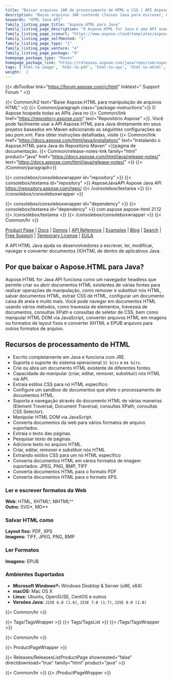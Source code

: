 ```yaml
---
title: "Baixar arquivos JAR de processamento de HTML e CSS | API Aspose.HTML"
description: "Baixe arquivos JAR contendo classes Java para escrever, editar, analisar, ler, traduzir e converter os formatos (X)HTML, MHTML e EPUB. Manipule o DOM via JavaScript e API."
keywords: "HTML Java API"
family_listing_page_title: "Aspose.HTML para Java"
family_listing_page_description: "O Aspose.HTML for Java é uma API avançada de manipulação de HTML criada para executar uma ampla variedade de tarefas de manipulação de HTML diretamente nos aplicativos Java."
family_listing_page_iconurl: "https://www.aspose.cloud/templates/aspose/App_Themes/V3/images/html/272x272/aspose_html-for-java.png"
family_listing_page_selfHosted: "1"
family_listing_page_type: "1"
family_listing_page_venture: "4"
family_listing_page_package: "9"
homepage_package_type: "Maven"
homepage_package_link: "https://releases.aspose.com/java/repo/com/aspose/aspose-html/"
tags: ['html-to-image', 'html-to-pdf', 'html-to-xps', 'html-to-mhtml', 'html-to-markdown', 'svg-to-image', 'svg-to-pdf', 'svg-to-xps', 'epub-to-image', 'epub-to-pdf', 'epub-to-xps', 'mhtml-to-image', 'mhtml-to-pdf', 'mhtml-to-xps', 'markdown-to-html']
weight:  2
---
```


{{< dbToolbar link="https://forum.aspose.com/c/html" linktext=" Support Forum " >}}

{{< Common/h2 text="Baixe Aspose.HTML para manipulação de arquivos HTML"  >}}
{{< Common/paragraph class="package-instructions">}}
O Aspose hospeda todas as APIs Java no
{{< Common/link href="https://repository.aspose.com" text="Repositório Aspose"  >}}. Você pode facilmente usar a API Aspose.HTML para Java diretamente em seus projetos baseados em Maven adicionando as seguintes configurações ao seu pom.xml. Para obter instruções detalhadas, visite
{{< Common/link href="https://docs.aspose.com/html/java/installation/" text="Instalando o Aspose.HTML para Java do Repositório Maven"  >}}página de documentação.
{{< Common/release-notes-link family="html" product="java" href="https://docs.aspose.com/html/java/release-notes/" text="https://docs.aspose.com/html/java/release-notes/"  >}}
{{< /Common/paragraph>}}

{{< consolebox/consoleboxwrapper id="repository" >}}
   {{< consolebox/textarea id="repository" >}}
      <repository>
      <id>AsposeJavaAPI</id>
      <name>Aspose Java API</name>
      <url>https://repository.aspose.com/repo/</url>
      </repository>
   {{< /consolebox/textarea >}}
{{< /consolebox/consoleboxwrapper >}}

{{< consolebox/consoleboxwrapper id="dependency" >}}
   {{< consolebox/textarea id="dependency" >}}
      <dependency>
      <groupId>com.aspose</groupId>
      <artifactId>aspose-html</artifactId>
      <version>21.12</version>
      </dependency>
   {{< /consolebox/textarea >}}
{{< /consolebox/consoleboxwrapper >}}
{{< Common/hr >}}

[Product Page](https://products.aspose.com/html/java) | [Docs](https://docs.aspose.com/html/java/) | [Demos](https://products.aspose.app/html/family) | [API Reference](https://reference.aspose.com/html/java) | [Examples](https://github.com/aspose-html/Aspose.Html-for-Java) | [Blog](https://blog.aspose.com/category/html/) | [Search](https://search.aspose.com/) | [Free Support](https://forum.aspose.com/c/html) | [Temporary License](https://purchase.aspose.com/temporary-license) | [EULA](https://about.aspose.com/legal/eula/)

A API HTML Java ajuda os desenvolvedores a escrever, ler, modificar, navegar e converter documentos (X)HTML de dentro de aplicativos Java.

## Por que baixar o Aspose.HTML para Java?

Aspose.HTML for Java API funciona como um navegador headless que permite criar ou abrir documentos HTML existentes de várias fontes para realizar operações de manipulação, como remover e substituir nós HTML, salvar documentos HTML, extrair CSS de HTML, configurar um documento caixa de areia e muito mais. Você pode navegar em documentos HTML usando vários métodos, como travessia de elementos, travessia de documentos, consultas XPath e consultas de seletor de CSS, bem como manipular HTML DOM via JavaScript, converter arquivos HTML em imagens ou formatos de layout fixos e converter XHTML e EPUB arquivos para outros formatos de arquivo.

## Recursos de processamento de HTML

- Escrito completamente em Java e funciona com JRE.
- Suporta o suporte do sistema operacional `32 bits` e `64 bits`.
- Crie ou abra um documento HTML existente de diferentes fontes.
- Capacidade de manipular (criar, editar, remover, substituir) nós HTML via API.
- Extraia estilos CSS para nó HTML específico.
- Configure um sandbox de documentos que afete o processamento de documentos HTML.
- Suporta a navegação através do documento HTML de várias maneiras (Element Traversal, Document Traversal, consultas XPath, consultas CSS Selector).
- Manipular HTML DOM via JavaScript.
- Converta documentos da web para vários formatos de arquivo suportados.
- Extraia o texto das páginas.
- Pesquisar texto de páginas.
- Adicione texto no arquivo HTML.
- Criar, editar, remover e substituir nós HTML
- Extraindo estilos CSS para um nó HTML específico
- Converta documentos HTML em vários formatos de imagem suportados: JPEG, PNG, BMP, TIFF
- Converta documentos HTML para o formato PDF
- Converta documentos HTML para o formato XPS.

### Ler e escrever formatos da Web

**Web:** HTML, XHTML^, MHTML^^\
**Outro:** SVG*, MD**

### Salvar HTML como

**Layout fixo:** PDF, XPS\
**Imagens:** TIFF, JPEG, PNG, BMP

### Ler Formatos

**Imagens:** EPUB

### Ambientes Suportados

- **Microsoft Windows®:** Windows Desktop & Server (x86, x64)
- **macOS:** Mac OS X
- **Linux:** Ubuntu, OpenSUSE, CentOS e outros
- **Versões Java:** `J2SE 6.0 (1.6)`, `J2SE 7.0 (1.7)`, `J2SE 8.0 (1.8)`

{{< Common/hr >}}

{{< Tags/TagsWrapper >}}
 {{< Tags/TagsList >}}
{{< /Tags/TagsWrapper >}}

{{< Common/hr >}}

{{< ProductPageWrapper >}}
<!-- ReleasesListProductPage-->
   {{< Releases/ReleasesListProductPage shownested="false"  directdownload="true" family="html" product="java" >}}
<!-- /ReleasesListProductPage-->
{{< Common/hr >}}
{{< /ProductPageWrapper >}}

